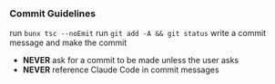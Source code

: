 ### Commit Guidelines

run `bunx tsc --noEmit`
run `git add -A && git status`
write a commit message and make the commit

- **NEVER** ask for a commit to be made unless the user asks
- **NEVER** reference Claude Code in commit messages
